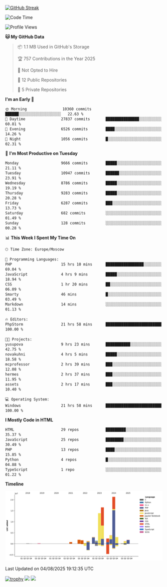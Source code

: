 [![GitHub Streak](https://github-readme-streak-stats.herokuapp.com/?user=yogik10)](https://git.io/streak-stats)
<!--START_SECTION:waka-->
![Code Time](http://img.shields.io/badge/Code%20Time-1%2C543%20hrs%2014%20mins-blue)

![Profile Views](http://img.shields.io/badge/Profile%20Views-0-blue)

**🐱 My GitHub Data** 

> 📦 1.1 MB Used in GitHub's Storage 
 > 
> 🏆 757 Contributions in the Year 2025
 > 
> 🚫 Not Opted to Hire
 > 
> 📜 12 Public Repositories 
 > 
> 🔑 5 Private Repositories 
 > 
**I'm an Early 🐤** 

```text
🌞 Morning                10360 commits       ██████░░░░░░░░░░░░░░░░░░░   22.63 % 
🌆 Daytime                27837 commits       ███████████████░░░░░░░░░░   60.81 % 
🌃 Evening                6526 commits        ████░░░░░░░░░░░░░░░░░░░░░   14.26 % 
🌙 Night                  1056 commits        █░░░░░░░░░░░░░░░░░░░░░░░░   02.31 % 
```
📅 **I'm Most Productive on Tuesday** 

```text
Monday                   9666 commits        █████░░░░░░░░░░░░░░░░░░░░   21.11 % 
Tuesday                  10947 commits       ██████░░░░░░░░░░░░░░░░░░░   23.91 % 
Wednesday                8786 commits        █████░░░░░░░░░░░░░░░░░░░░   19.19 % 
Thursday                 9283 commits        █████░░░░░░░░░░░░░░░░░░░░   20.28 % 
Friday                   6287 commits        ███░░░░░░░░░░░░░░░░░░░░░░   13.73 % 
Saturday                 682 commits         ░░░░░░░░░░░░░░░░░░░░░░░░░   01.49 % 
Sunday                   128 commits         ░░░░░░░░░░░░░░░░░░░░░░░░░   00.28 % 
```


📊 **This Week I Spent My Time On** 

```text
🕑︎ Time Zone: Europe/Moscow

💬 Programming Languages: 
PHP                      15 hrs 10 mins      █████████████████░░░░░░░░   69.04 % 
JavaScript               4 hrs 9 mins        █████░░░░░░░░░░░░░░░░░░░░   18.94 % 
CSS                      1 hr 20 mins        ██░░░░░░░░░░░░░░░░░░░░░░░   06.09 % 
Smarty                   46 mins             █░░░░░░░░░░░░░░░░░░░░░░░░   03.49 % 
Markdown                 14 mins             ░░░░░░░░░░░░░░░░░░░░░░░░░   01.13 % 

🔥 Editors: 
PhpStorm                 21 hrs 58 mins      █████████████████████████   100.00 % 

🐱‍💻 Projects: 
yusupova                 9 hrs 23 mins       ███████████░░░░░░░░░░░░░░   42.75 % 
novakuhni                4 hrs 5 mins        █████░░░░░░░░░░░░░░░░░░░░   18.58 % 
mcprofessor              2 hrs 39 mins       ███░░░░░░░░░░░░░░░░░░░░░░   12.08 % 
hermes                   2 hrs 37 mins       ███░░░░░░░░░░░░░░░░░░░░░░   11.95 % 
assets                   2 hrs 17 mins       ███░░░░░░░░░░░░░░░░░░░░░░   10.40 % 

💻 Operating System: 
Windows                  21 hrs 58 mins      █████████████████████████   100.00 % 
```

**I Mostly Code in HTML** 

```text
HTML                     29 repos            █████████░░░░░░░░░░░░░░░░   35.37 % 
JavaScript               25 repos            ████████░░░░░░░░░░░░░░░░░   30.49 % 
PHP                      13 repos            ████░░░░░░░░░░░░░░░░░░░░░   15.85 % 
Python                   4 repos             █░░░░░░░░░░░░░░░░░░░░░░░░   04.88 % 
TypeScript               1 repo              ░░░░░░░░░░░░░░░░░░░░░░░░░   01.22 % 
```



**Timeline**

![Lines of Code chart](https://raw.githubusercontent.com/Yogik10/Yogik10/main/assets/bar_graph.png)


 Last Updated on 04/08/2025 19:12:35 UTC
<!--END_SECTION:waka-->
[![trophy](https://github-profile-trophy.vercel.app/?username=yogik10)](https://github.com/ryo-ma/github-profile-trophy)
![](https://github-profile-summary-cards.vercel.app/api/cards/profile-details?username=yogik10&theme=solarized_dark)
![](https://github-profile-summary-cards.vercel.app/api/cards/most-commit-language?username=yogik10&theme=solarized_dark)


